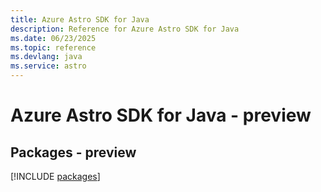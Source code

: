 ```yaml
---
title: Azure Astro SDK for Java
description: Reference for Azure Astro SDK for Java
ms.date: 06/23/2025
ms.topic: reference
ms.devlang: java
ms.service: astro
---
```

# Azure Astro SDK for Java - preview
## Packages - preview
[!INCLUDE [packages](astro-index.md)]